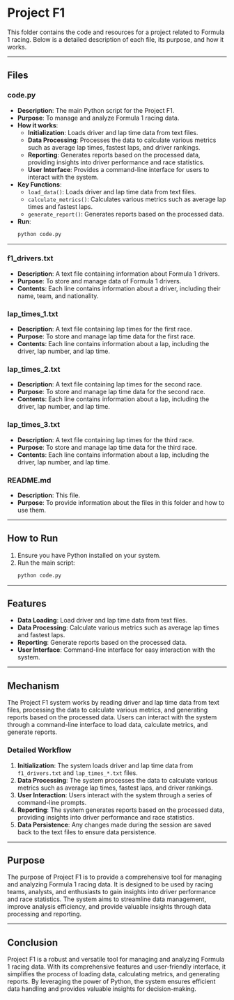 # Project F1

This folder contains the code and resources for a project related to Formula 1 racing. Below is a detailed description of each file, its purpose, and how it works.

---

## Files

### code.py
- **Description**: The main Python script for the Project F1.
- **Purpose**: To manage and analyze Formula 1 racing data.
- **How it works**:
  - **Initialization**: Loads driver and lap time data from text files.
  - **Data Processing**: Processes the data to calculate various metrics such as average lap times, fastest laps, and driver rankings.
  - **Reporting**: Generates reports based on the processed data, providing insights into driver performance and race statistics.
  - **User Interface**: Provides a command-line interface for users to interact with the system.
- **Key Functions**:
  - `load_data()`: Loads driver and lap time data from text files.
  - `calculate_metrics()`: Calculates various metrics such as average lap times and fastest laps.
  - `generate_report()`: Generates reports based on the processed data.
- **Run**: 
  ```sh
  python code.py
  ```

---

### f1_drivers.txt
- **Description**: A text file containing information about Formula 1 drivers.
- **Purpose**: To store and manage data of Formula 1 drivers.
- **Contents**: Each line contains information about a driver, including their name, team, and nationality.

### lap_times_1.txt
- **Description**: A text file containing lap times for the first race.
- **Purpose**: To store and manage lap time data for the first race.
- **Contents**: Each line contains information about a lap, including the driver, lap number, and lap time.

### lap_times_2.txt
- **Description**: A text file containing lap times for the second race.
- **Purpose**: To store and manage lap time data for the second race.
- **Contents**: Each line contains information about a lap, including the driver, lap number, and lap time.

### lap_times_3.txt
- **Description**: A text file containing lap times for the third race.
- **Purpose**: To store and manage lap time data for the third race.
- **Contents**: Each line contains information about a lap, including the driver, lap number, and lap time.

### README.md
- **Description**: This file.
- **Purpose**: To provide information about the files in this folder and how to use them.

---

## How to Run
1. Ensure you have Python installed on your system.
2. Run the main script:
   ```sh
   python code.py
   ```

---

## Features
- **Data Loading**: Load driver and lap time data from text files.
- **Data Processing**: Calculate various metrics such as average lap times and fastest laps.
- **Reporting**: Generate reports based on the processed data.
- **User Interface**: Command-line interface for easy interaction with the system.

---

## Mechanism
The Project F1 system works by reading driver and lap time data from text files, processing the data to calculate various metrics, and generating reports based on the processed data. Users can interact with the system through a command-line interface to load data, calculate metrics, and generate reports.

### Detailed Workflow
1. **Initialization**: The system loads driver and lap time data from `f1_drivers.txt` and `lap_times_*.txt` files.
2. **Data Processing**: The system processes the data to calculate various metrics such as average lap times, fastest laps, and driver rankings.
3. **User Interaction**: Users interact with the system through a series of command-line prompts.
4. **Reporting**: The system generates reports based on the processed data, providing insights into driver performance and race statistics.
5. **Data Persistence**: Any changes made during the session are saved back to the text files to ensure data persistence.

---

## Purpose
The purpose of Project F1 is to provide a comprehensive tool for managing and analyzing Formula 1 racing data. It is designed to be used by racing teams, analysts, and enthusiasts to gain insights into driver performance and race statistics. The system aims to streamline data management, improve analysis efficiency, and provide valuable insights through data processing and reporting.

---

## Conclusion
Project F1 is a robust and versatile tool for managing and analyzing Formula 1 racing data. With its comprehensive features and user-friendly interface, it simplifies the process of loading data, calculating metrics, and generating reports. By leveraging the power of Python, the system ensures efficient data handling and provides valuable insights for decision-making.
